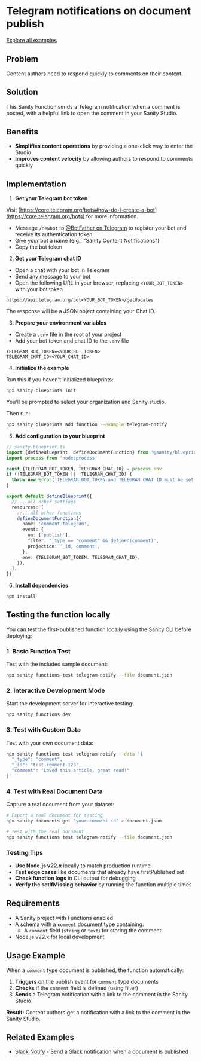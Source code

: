 # Telegram notifications on document publish

[Explore all examples](https://github.com/sanity-io/sanity/tree/main/examples)

## Problem

Content authors need to respond quickly to comments on their content.

## Solution

This Sanity Function sends a Telegram notification when a comment is posted, with a helpful link to open the comment in your Sanity Studio.

## Benefits

- **Simplifies content operations** by providing a one-click way to enter the Studio
- **Improves content velocity** by allowing authors to respond to comments quickly

## Implementation

1. **Get your Telegram bot token**

Visit [https://core.telegram.org/bots#how-do-i-create-a-bot](https://core.telegram.org/bots) for more information.

- Message `/newbot` to [@BotFather on Telegram](https://t.me/botfather) to register your bot and receive its authentication token.
- Give your bot a name (e.g., "Sanity Content Notifications")
- Copy the bot token

2. **Get your Telegram chat ID**

- Open a chat with your bot in Telegram
- Send any message to your bot
- Open the following URL in your browser, replacing `<YOUR_BOT_TOKEN>` with your bot token

```
https://api.telegram.org/bot<YOUR_BOT_TOKEN>/getUpdates
```

The response will be a JSON object containing your Chat ID.

3. **Prepare your environment variables**

- Create a `.env` file in the root of your project
- Add your bot token and chat ID to the `.env` file

```
TELEGRAM_BOT_TOKEN=<YOUR_BOT_TOKEN>
TELEGRAM_CHAT_ID=<YOUR_CHAT_ID>
```

4. **Initialize the example**

Run this if you haven't initialized blueprints:

```bash
npx sanity blueprints init
```

You'll be prompted to select your organization and Sanity studio.

Then run:

```bash
npx sanity blueprints add function --example telegram-notify
```

5. **Add configuration to your blueprint**

```ts
// sanity.blueprint.ts
import {defineBlueprint, defineDocumentFunction} from '@sanity/blueprints'
import process from 'node:process'

const {TELEGRAM_BOT_TOKEN, TELEGRAM_CHAT_ID} = process.env
if (!TELEGRAM_BOT_TOKEN || !TELEGRAM_CHAT_ID) {
  throw new Error('TELEGRAM_BOT_TOKEN and TELEGRAM_CHAT_ID must be set')
}

export default defineBlueprint({
  // ...all other settings
  resources: [
    //...all other functions
    defineDocumentFunction({
      name: 'comment-telegram',
      event: {
        on: ['publish'],
        filter: '_type == "comment" && defined(comment)',
        projection: '_id, comment',
      },
      env: {TELEGRAM_BOT_TOKEN, TELEGRAM_CHAT_ID},
    }),
  ],
})
```

6. **Install dependencies**

```bash
npm install
```

## Testing the function locally

You can test the first-published function locally using the Sanity CLI before deploying:

### 1. Basic Function Test

Test with the included sample document:

```bash
npx sanity functions test telegram-notify --file document.json
```

### 2. Interactive Development Mode

Start the development server for interactive testing:

```bash
npx sanity functions dev
```

### 3. Test with Custom Data

Test with your own document data:

```bash
npx sanity functions test telegram-notify --data '{
  "_type": "comment",
  "_id": "test-comment-123",
  "comment": "Loved this article, great read!"
}'
```

### 4. Test with Real Document Data

Capture a real document from your dataset:

```bash
# Export a real document for testing
npx sanity documents get "your-comment-id" > document.json

# Test with the real document
npx sanity functions test telegram-notify --file document.json
```

### Testing Tips

- **Use Node.js v22.x** locally to match production runtime
- **Test edge cases** like documents that already have firstPublished set
- **Check function logs** in CLI output for debugging
- **Verify the setIfMissing behavior** by running the function multiple times

## Requirements

- A Sanity project with Functions enabled
- A schema with a `comment` document type containing:
  - A `comment` field (`string` or `text`) for storing the comment
- Node.js v22.x for local development

## Usage Example

When a `comment` type document is published, the function automatically:

1. **Triggers** on the publish event for `comment` type documents
2. **Checks** if the `comment` field is defined (using filter)
3. **Sends** a Telegram notification with a link to the comment in the Sanity Studio

**Result:** Content authors get a notification with a link to the comment in the Sanity Studio.

## Related Examples

- [Slack Notify](../slack-notify/README.md) - Send a Slack notification when a document is published
